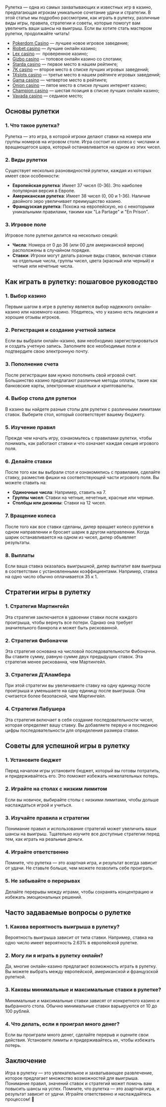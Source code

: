 Рулетка — одна из самых захватывающих и известных игр в казино, предлагающая игрокам уникальное сочетание удачи и стратегии. В этой статье мы подробно рассмотрим, как играть в рулетку, различные виды игры, правила, стратегии и советы, которые помогут вам увеличить ваши шансы на выигрыш. Если вы хотите стать мастером рулетки, продолжайте читать!

* [Pokerdom Casino](https://brandplay.link/FwVc4f) — лучшее новое игровое заведение;
* [Riobet casino](https://brandplay.link/TnjsxFvH) — лучшие онлайн казино;
* [Lex casino](https://brandplay.link/VMqNXPFs) —  проверенное казино;
* [Gizbo casino](https://brandplay.link/rvzLrVLp) — топовое онлайн казино со слотами;
* [Starda casino](https://brandplay.link/HDcDrxLk) — первое место в нашем рейтинге;
* [7K casino](https://brandplay.link/dd46bNgD) — второе место в списке лучших игровых заведений;
* [1Xslots casino](https://brandplay.link/J2ZbqMPZ) — третье место в нашем рейтинге игровых заведений;
* [Gama casino](https://brandplay.link/RD52jZbL) — четвертое место в рейтинге;
* [Onion casino](https://brandplay.link/8LcS6Djb) — пятое место в списке лучших интернет казино;
* [Champion casino](https://temon-gter.cfd/go/9n8?p56190p303844p3509t17502) — шестая позиция в списке лучших онлайн казино;
* [Vavada casino](https://vavadapartner.pro/?promo=75590753-cc8b-4c4a-8d71-99b7a2293439-jud\&target=register) — седьмое место;



## Основы рулетки

### 1. Что такое рулетка?

Рулетка — это игра, в которой игроки делают ставки на номера или группы номеров на игровом столе. Игра состоит из колеса с числами и вращающегося шара, который останавливается на одном из этих чисел.

### 2. Виды рулетки

Существует несколько разновидностей рулетки, каждая из которых имеет свои особенности:

* **Европейская рулетка**: Имеет 37 чисел (0-36). Это наиболее популярная версия в Европе.
* **Американская рулетка**: Имеет 38 чисел (0, 00 и 1-36). Наличие двойного зеро увеличивает преимущество казино.
* **Французская рулетка**: Похожа на европейскую, но с некоторыми уникальными правилами, такими как "La Partage" и "En Prison".

### 3. Игровое поле

Игровое поле рулетки делится на несколько секций:

* **Числа**: Номера от 0 до 36 (или 00 для американской версии) расположены в случайном порядке.
* **Ставки**: Игроки могут делать разные виды ставок, включая ставки на отдельные числа, группы чисел, цвета (красный или черный) и четные или нечетные числа.

## Как играть в рулетку: пошаговое руководство

### 1. Выбор казино

Первым шагом в игре в рулетку является выбор надежного онлайн-казино или наземного казино. Убедитесь, что у казино есть лицензия и хорошие отзывы игроков.

### 2. Регистрация и создание учетной записи

Если вы выбрали онлайн-казино, вам необходимо зарегистрироваться и создать учетную запись. Заполните все необходимые поля и подтвердите свою электронную почту.

### 3. Пополнение счета

После регистрации вам нужно пополнить свой игровой счет. Большинство казино предлагают различные методы оплаты, такие как банковские карты, электронные кошельки и криптовалюты.

### 4. Выбор стола для рулетки

В казино вы найдете разные столы для рулетки с различными лимитами ставок. Выберите стол, который соответствует вашему бюджету.

### 5. Изучение правил

Прежде чем начать игру, ознакомьтесь с правилами рулетки, чтобы понимать, как работают ставки и что означает каждая секция игрового поля.

### 6. Делайте ставки

После того как вы выбрали стол и ознакомились с правилами, сделайте ставку, разместив фишки на соответствующей части игрового поля. Вы можете ставить на:

* **Одиночные числа**: Например, ставить на 7.
* **Группы чисел**: Ставки на четные, нечетные, красные или черные.
* **Столбцы или дюжины**: Ставки на 12 чисел.

### 7. Вращение колеса

После того как все ставки сделаны, дилер вращает колесо рулетки в одном направлении и бросает шарик в другом направлении. Когда шарик останавливается на одном из чисел, дилер объявляет результаты.

### 8. Выплаты

Если ваша ставка оказалась выигрышной, дилер выплатит вам выигрыш в соответствии с установленными коэффициентами. Например, ставка на одно число обычно оплачивается 35 к 1.

## Стратегии игры в рулетку

### 1. Стратегия Мартингейл

Эта стратегия заключается в удвоении ставки после каждого проигрыша, чтобы вернуть все потери. Однако она требует значительного банкрола и может быть рискованной.

### 2. Стратегия Фибоначчи

Эта стратегия основана на числовой последовательности Фибоначчи. Вы ставите сумму, равную сумме двух предыдущих ставок. Эта стратегия менее рискованна, чем Мартингейл.

### 3. Стратегия Д'Аламбера

При этой стратегии вы увеличиваете ставку на одну единицу после проигрыша и уменьшаете на одну единицу после выигрыша. Она считается более безопасной, чем Мартингейл.

### 4. Стратегия Лабушера

Эта стратегия включает в себя создание последовательности чисел, которая определяет вашу ставку. Вы добавляете первую и последнюю цифры последовательности для определения размера ставки.

## Советы для успешной игры в рулетку

### 1. Установите бюджет

Перед началом игры установите бюджет, который вы готовы потратить, и придерживайтесь его. Это поможет избежать нежелательных потерь.

### 2. Играйте на столах с низким лимитом

Если вы новичок, выбирайте столы с низкими лимитами, чтобы дольше наслаждаться игрой и учиться.

### 3. Изучайте правила и стратегии

Понимание правил и использование стратегий может увеличить ваши шансы на выигрыш. Тщательно изучите все доступные стратегии перед тем, как играть на реальные деньги.

### 4. Играйте ответственно

Помните, что рулетка — это азартная игра, и результат всегда зависит от удачи. Не ставьте больше, чем можете позволить себе проиграть.

### 5. Не забывайте о перерывах

Делайте перерывы между играми, чтобы сохранять концентрацию и избежать эмоциональных решений.

## Часто задаваемые вопросы о рулетке

### 1. Какова вероятность выигрыша в рулетку?

Вероятность выигрыша зависит от типа ставки. Например, ставка на одно число имеет вероятность 2.63% в европейской рулетке.

### 2. Могу ли я играть в рулетку онлайн?

Да, многие онлайн-казино предлагают возможность играть в рулетку. Вы можете выбрать между европейской, американской и французской рулеткой.

### 3. Каковы минимальные и максимальные ставки в рулетке?

Минимальные и максимальные ставки зависят от конкретного казино и выбранного стола. Обычно минимальные ставки варьируются от 10 до 100 рублей.

### 4. Что делать, если я проиграл много денег?

Если вы проиграли много денег, сделайте перерыв и оцените свои действия. Установите лимиты и придерживайтесь их, чтобы избежать потерь.

## Заключение

Игра в рулетку — это увлекательное и захватывающее развлечение, которое предлагает множество возможностей для выигрыша. Понимание правил, значений ставок и стратегий может помочь вам повысить шансы на успех. Помните, что рулетка — это азартная игра, и результат зависит от удачи. Играйте ответственно и наслаждайтесь процессом! 🎉
